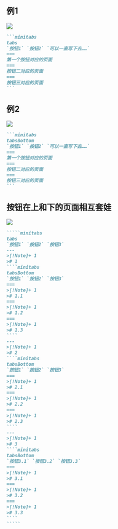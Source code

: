 ## 例1
![](https://github.com/ssjy1919/Obsidian-minitabs/imag/例1.png)
````md
```minitabs
tabs
`按钮1` `按钮2` `可以一直写下去……` 
===
第一个按钮对应的页面
===
按钮二对应的页面
===
按钮三对应的页面
```
````

## 例2
![](https://github.com/ssjy1919/Obsidian-minitabs/imag/例2.png)
````md
```minitabs
tabsBottom
`按钮1` `按钮2` `可以一直写下去……` 
===
第一个按钮对应的页面
===
按钮二对应的页面
===
按钮三对应的页面
```
````


## 按钮在上和下的页面相互套娃
![](https://github.com/ssjy1919/Obsidian-minitabs/imag/按钮在上和下的页面相互套娃.png)
``````md
`````minitabs
tabs
`按钮1` `按钮2` `按钮3` 
---
>[!Note]+ 1
># 1
````minitabs
tabsBottom
`按钮1` `按钮2` `按钮3` 
===
>[!Note]+ 1
># 1.1
===
>[!Note]+ 1
># 1.2
===
>[!Note]+ 1
># 1.3
````
---
>[!Note]+ 1
># 2
````minitabs
tabsBottom
`按钮1` `按钮2` `按钮3` 
===
>[!Note]+ 1
># 2.1
===
>[!Note]+ 1
># 2.2
===
>[!Note]+ 1
># 2.3
````
---
>[!Note]+ 1
># 3
````minitabs
tabsBottom
`按钮3.1` `按钮3.2` `按钮3.3` 
===
>[!Note]+ 1
># 3.1
===
>[!Note]+ 1
># 3.2
===
>[!Note]+ 1
># 3.3
````
`````
``````


